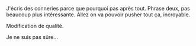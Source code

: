 J'écris des conneries parce que pourquoi pas après tout. Phrase deux, pas beaucoup plus intéressante. Allez on va pouvoir pusher tout ça, incroyable.

Modification de qualité.

Je ne suis pas sûre...
